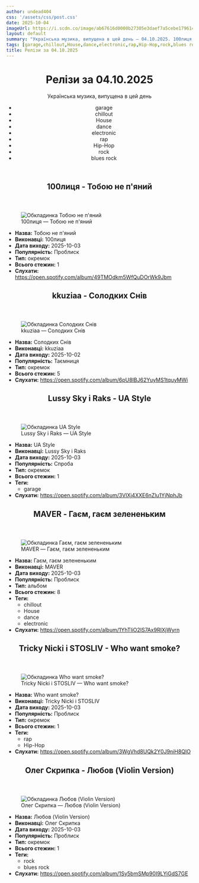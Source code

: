 ```yaml
---
author: undead404
css: '/assets/css/post.css'
date: 2025-10-04
imageUrl: https://i.scdn.co/image/ab67616d0000b27305e3daef7a5cebe179614cdf
layout: default
summary: "Українська музика, випущена в цей день – 04.10.2025. 100лиця, kkuziaa, Lussy Sky, Raks і MAVER"
tags: [garage,chillout,House,dance,electronic,rap,Hip-Hop,rock,blues rock]
title: Релізи за 04.10.2025
---
```


<main class="main-content">
  <header>
    <h1>Релізи за <time datetime="2025-10-04">04.10.2025</time></h1>
    <p class="summary">Українська музика, випущена в цей день</p>
      <ul class="tags">
          <li>garage</li>
          <li>chillout</li>
          <li>House</li>
          <li>dance</li>
          <li>electronic</li>
          <li>rap</li>
          <li>Hip-Hop</li>
          <li>rock</li>
          <li>blues rock</li>
      </ul>
  </header>
  <section class="releases">
    <article class="release">
      <header>
        <h2>
          100лиця - Тобою не п&#39;яний
        </h2>
      </header>
      <figure>
        <img src="https://i.scdn.co/image/ab67616d0000b27305e3daef7a5cebe179614cdf" alt="Обкладинка Тобою не п&#39;яний">
        <figcaption>100лиця — Тобою не п&#39;яний</figcaption>
      </figure>
      <ul>
        <li><strong>Назва:</strong> Тобою не п&#39;яний</li>
        <li><strong>Виконавці:</strong> 100лиця</li>
        <li><strong>Дата виходу:</strong> 2025-10-03</li>
        <li><strong>Популярність:</strong> Проблиск</li>
        <li><strong>Тип:</strong> окремок</li>
        <li><strong>Всього стежин:</strong> 1</li>
        <li><strong>Слухати:</strong> <a href="https://open.spotify.com/album/49TMOdkm5WfQuDOrWk9Jbm" target="_blank">https:&#x2F;&#x2F;open.spotify.com&#x2F;album&#x2F;49TMOdkm5WfQuDOrWk9Jbm</a></li>
      </ul>
    </article>
    <article class="release">
      <header>
        <h2>
          kkuziaa - Солодких Снів
        </h2>
      </header>
      <figure>
        <img src="https://i.scdn.co/image/ab67616d0000b2734a18b2238d9f667c7774fe76" alt="Обкладинка Солодких Снів">
        <figcaption>kkuziaa — Солодких Снів</figcaption>
      </figure>
      <ul>
        <li><strong>Назва:</strong> Солодких Снів</li>
        <li><strong>Виконавці:</strong> kkuziaa</li>
        <li><strong>Дата виходу:</strong> 2025-10-02</li>
        <li><strong>Популярність:</strong> Таємниця</li>
        <li><strong>Тип:</strong> окремок</li>
        <li><strong>Всього стежин:</strong> 5</li>
        <li><strong>Слухати:</strong> <a href="https://open.spotify.com/album/6pU8IBJ62YuyMS1tquyMWi" target="_blank">https:&#x2F;&#x2F;open.spotify.com&#x2F;album&#x2F;6pU8IBJ62YuyMS1tquyMWi</a></li>
      </ul>
    </article>
    <article class="release">
      <header>
        <h2>
          Lussy Sky і Raks - UA Style
        </h2>
      </header>
      <figure>
        <img src="https://i.scdn.co/image/ab67616d0000b2736280d3a546e9869583d5ea56" alt="Обкладинка UA Style">
        <figcaption>Lussy Sky і Raks — UA Style</figcaption>
      </figure>
      <ul>
        <li><strong>Назва:</strong> UA Style</li>
        <li><strong>Виконавці:</strong> Lussy Sky і Raks</li>
        <li><strong>Дата виходу:</strong> 2025-10-03</li>
        <li><strong>Популярність:</strong> Спроба</li>
        <li><strong>Тип:</strong> окремок</li>
        <li><strong>Всього стежин:</strong> 1</li>
            <li><strong>Теги:</strong>
            <ul class="tags">
                <li class="tag">garage</li>
            </ul>
            </li>
        <li><strong>Слухати:</strong> <a href="https://open.spotify.com/album/3VlXj4XXE6nZlu1YjNphJb" target="_blank">https:&#x2F;&#x2F;open.spotify.com&#x2F;album&#x2F;3VlXj4XXE6nZlu1YjNphJb</a></li>
      </ul>
    </article>
    <article class="release">
      <header>
        <h2>
          MAVER - Гаєм, гаєм зелененьким
        </h2>
      </header>
      <figure>
        <img src="https://i.scdn.co/image/ab67616d0000b273694c2ad9c90ec35a86c58ad6" alt="Обкладинка Гаєм, гаєм зелененьким">
        <figcaption>MAVER — Гаєм, гаєм зелененьким</figcaption>
      </figure>
      <ul>
        <li><strong>Назва:</strong> Гаєм, гаєм зелененьким</li>
        <li><strong>Виконавці:</strong> MAVER</li>
        <li><strong>Дата виходу:</strong> 2025-10-03</li>
        <li><strong>Популярність:</strong> Проблиск</li>
        <li><strong>Тип:</strong> альбом</li>
        <li><strong>Всього стежин:</strong> 8</li>
            <li><strong>Теги:</strong>
            <ul class="tags">
                <li class="tag">chillout</li>
                <li class="tag">House</li>
                <li class="tag">dance</li>
                <li class="tag">electronic</li>
            </ul>
            </li>
        <li><strong>Слухати:</strong> <a href="https://open.spotify.com/album/1YhTliO2IS7Ax9RIXjWyrn" target="_blank">https:&#x2F;&#x2F;open.spotify.com&#x2F;album&#x2F;1YhTliO2IS7Ax9RIXjWyrn</a></li>
      </ul>
    </article>
    <article class="release">
      <header>
        <h2>
          Tricky Nicki і STOSLIV - Who want smoke?
        </h2>
      </header>
      <figure>
        <img src="https://i.scdn.co/image/ab67616d0000b2732d0210f31a7ac896be01179a" alt="Обкладинка Who want smoke?">
        <figcaption>Tricky Nicki і STOSLIV — Who want smoke?</figcaption>
      </figure>
      <ul>
        <li><strong>Назва:</strong> Who want smoke?</li>
        <li><strong>Виконавці:</strong> Tricky Nicki і STOSLIV</li>
        <li><strong>Дата виходу:</strong> 2025-10-03</li>
        <li><strong>Популярність:</strong> Проблиск</li>
        <li><strong>Тип:</strong> окремок</li>
        <li><strong>Всього стежин:</strong> 1</li>
            <li><strong>Теги:</strong>
            <ul class="tags">
                <li class="tag">rap</li>
                <li class="tag">Hip-Hop</li>
            </ul>
            </li>
        <li><strong>Слухати:</strong> <a href="https://open.spotify.com/album/3WgVhd8UQk2Y0J9niH8QIO" target="_blank">https:&#x2F;&#x2F;open.spotify.com&#x2F;album&#x2F;3WgVhd8UQk2Y0J9niH8QIO</a></li>
      </ul>
    </article>
    <article class="release">
      <header>
        <h2>
          Олег Скрипка - Любов (Violin Version)
        </h2>
      </header>
      <figure>
        <img src="https://i.scdn.co/image/ab67616d0000b273d8a622361ef5b6b6bbde7714" alt="Обкладинка Любов (Violin Version)">
        <figcaption>Олег Скрипка — Любов (Violin Version)</figcaption>
      </figure>
      <ul>
        <li><strong>Назва:</strong> Любов (Violin Version)</li>
        <li><strong>Виконавці:</strong> Олег Скрипка</li>
        <li><strong>Дата виходу:</strong> 2025-10-03</li>
        <li><strong>Популярність:</strong> Проблиск</li>
        <li><strong>Тип:</strong> окремок</li>
        <li><strong>Всього стежин:</strong> 1</li>
            <li><strong>Теги:</strong>
            <ul class="tags">
                <li class="tag">rock</li>
                <li class="tag">blues rock</li>
            </ul>
            </li>
        <li><strong>Слухати:</strong> <a href="https://open.spotify.com/album/1Sy5bmSMp90I9LYiGdS7GE" target="_blank">https:&#x2F;&#x2F;open.spotify.com&#x2F;album&#x2F;1Sy5bmSMp90I9LYiGdS7GE</a></li>
      </ul>
    </article>
  </section>
</main>